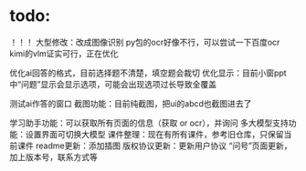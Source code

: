 # todo:

！！！
大型修改：改成图像识别
py包的ocr好像不行，可以尝试一下百度ocr
kimi的vlm证实可行，正在优化

优化ai回答的格式，目前选择题不清楚，填空题会裁切
优化显示：目前小窗ppt中“问题”显示会显示选项，可能会出现选项过长导致全覆盖

测试ai作答的窗口
截图功能：目前纯截图，把ui的abcd也截图进去了

学习助手功能：可以获取所有页面的信息（获取 or ocr），并询问
多大模型支持功能：设置界面可切换大模型
课件整理：现在有所有课件，参考旧仓库，只保留当前课件
readme更新：添加插图
版权协议更新：更新用户协议
“问号”页面更新，加上版本号，联系方式等